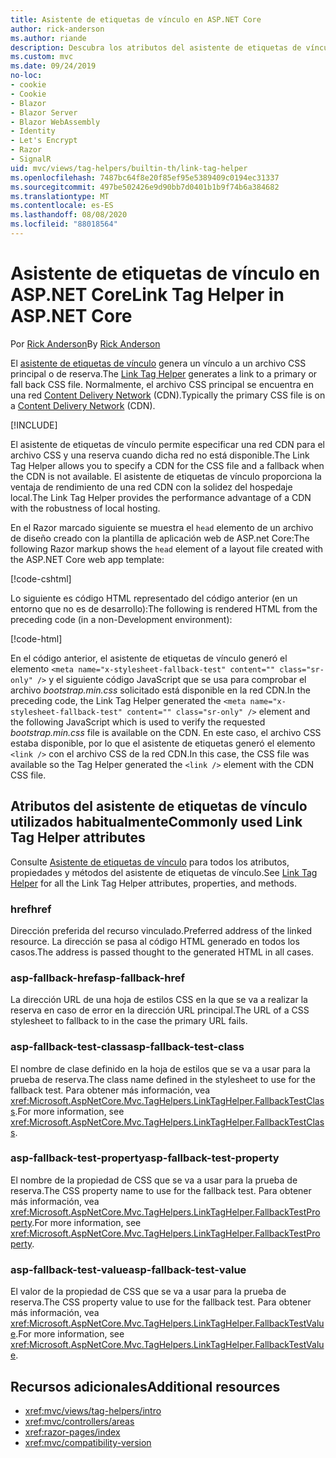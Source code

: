 ```yaml
---
title: Asistente de etiquetas de vínculo en ASP.NET Core
author: rick-anderson
ms.author: riande
description: Descubra los atributos del asistente de etiquetas de vínculo de ASP.NET Core y el papel que desempeña cada atributo al ampliar el comportamiento de la etiqueta de vínculo de código HTML.
ms.custom: mvc
ms.date: 09/24/2019
no-loc:
- cookie
- Cookie
- Blazor
- Blazor Server
- Blazor WebAssembly
- Identity
- Let's Encrypt
- Razor
- SignalR
uid: mvc/views/tag-helpers/builtin-th/link-tag-helper
ms.openlocfilehash: 7487bc64f8e20f85ef95e5389409c0194ec31337
ms.sourcegitcommit: 497be502426e9d90bb7d0401b1b9f74b6a384682
ms.translationtype: MT
ms.contentlocale: es-ES
ms.lasthandoff: 08/08/2020
ms.locfileid: "88018564"
---
```

# <a name="link-tag-helper-in-aspnet-core"></a><span data-ttu-id="103df-103">Asistente de etiquetas de vínculo en ASP.NET Core</span><span class="sxs-lookup"><span data-stu-id="103df-103">Link Tag Helper in ASP.NET Core</span></span>

<span data-ttu-id="103df-104">Por [Rick Anderson](https://twitter.com/RickAndMSFT)</span><span class="sxs-lookup"><span data-stu-id="103df-104">By [Rick Anderson](https://twitter.com/RickAndMSFT)</span></span>

<span data-ttu-id="103df-105">El [asistente de etiquetas de vínculo](xref:Microsoft.AspNetCore.Mvc.TagHelpers.LinkTagHelper) genera un vínculo a un archivo CSS principal o de reserva.</span><span class="sxs-lookup"><span data-stu-id="103df-105">The [Link Tag Helper](xref:Microsoft.AspNetCore.Mvc.TagHelpers.LinkTagHelper) generates a link to a primary or fall back CSS file.</span></span> <span data-ttu-id="103df-106">Normalmente, el archivo CSS principal se encuentra en una red [Content Delivery Network](/office365/enterprise/content-delivery-networks#what-exactly-is-a-cdn) (CDN).</span><span class="sxs-lookup"><span data-stu-id="103df-106">Typically the primary CSS file is on a [Content Delivery Network](/office365/enterprise/content-delivery-networks#what-exactly-is-a-cdn) (CDN).</span></span>

[!INCLUDE[](~/includes/cdn.md)]

<span data-ttu-id="103df-107">El asistente de etiquetas de vínculo permite especificar una red CDN para el archivo CSS y una reserva cuando dicha red no está disponible.</span><span class="sxs-lookup"><span data-stu-id="103df-107">The Link Tag Helper allows you to specify a CDN for the CSS file and a fallback when the CDN is not available.</span></span> <span data-ttu-id="103df-108">El asistente de etiquetas de vínculo proporciona la ventaja de rendimiento de una red CDN con la solidez del hospedaje local.</span><span class="sxs-lookup"><span data-stu-id="103df-108">The Link Tag Helper provides the performance advantage of a CDN with the robustness of local hosting.</span></span>

<span data-ttu-id="103df-109">En el Razor marcado siguiente se muestra el `head` elemento de un archivo de diseño creado con la plantilla de aplicación web de ASP.net Core:</span><span class="sxs-lookup"><span data-stu-id="103df-109">The following Razor markup shows the `head` element of a layout file created with the ASP.NET Core web app template:</span></span>

[!code-cshtml[](link-tag-helper/sample/_Layout.cshtml?name=snippet)]

<span data-ttu-id="103df-110">Lo siguiente es código HTML representado del código anterior (en un entorno que no es de desarrollo):</span><span class="sxs-lookup"><span data-stu-id="103df-110">The following is rendered HTML from the preceding code (in a non-Development environment):</span></span>

[!code-html[](link-tag-helper/sample/HtmlPage1.html)]

<span data-ttu-id="103df-111">En el código anterior, el asistente de etiquetas de vínculo generó el elemento `<meta name="x-stylesheet-fallback-test" content="" class="sr-only" />` y el siguiente código JavaScript que se usa para comprobar el archivo *bootstrap.min.css* solicitado está disponible en la red CDN.</span><span class="sxs-lookup"><span data-stu-id="103df-111">In the preceding code, the Link Tag Helper generated the `<meta name="x-stylesheet-fallback-test" content="" class="sr-only" />` element and the following JavaScript which is used to verify the requested *bootstrap.min.css* file is available on the CDN.</span></span> <span data-ttu-id="103df-112">En este caso, el archivo CSS estaba disponible, por lo que el asistente de etiquetas generó el elemento `<link />` con el archivo CSS de la red CDN.</span><span class="sxs-lookup"><span data-stu-id="103df-112">In this case, the CSS file was available so the Tag Helper generated the `<link />` element with the CDN CSS file.</span></span>

## <a name="commonly-used-link-tag-helper-attributes"></a><span data-ttu-id="103df-113">Atributos del asistente de etiquetas de vínculo utilizados habitualmente</span><span class="sxs-lookup"><span data-stu-id="103df-113">Commonly used Link Tag Helper attributes</span></span>

<span data-ttu-id="103df-114">Consulte [Asistente de etiquetas de vínculo](xref:Microsoft.AspNetCore.Mvc.TagHelpers.LinkTagHelper) para todos los atributos, propiedades y métodos del asistente de etiquetas de vínculo.</span><span class="sxs-lookup"><span data-stu-id="103df-114">See [Link Tag Helper](xref:Microsoft.AspNetCore.Mvc.TagHelpers.LinkTagHelper)  for all the Link Tag Helper attributes, properties, and methods.</span></span>

### <a name="href"></a><span data-ttu-id="103df-115">href</span><span class="sxs-lookup"><span data-stu-id="103df-115">href</span></span>

<span data-ttu-id="103df-116">Dirección preferida del recurso vinculado.</span><span class="sxs-lookup"><span data-stu-id="103df-116">Preferred address of the linked resource.</span></span> <span data-ttu-id="103df-117">La dirección se pasa al código HTML generado en todos los casos.</span><span class="sxs-lookup"><span data-stu-id="103df-117">The address is passed thought to the generated HTML in all cases.</span></span>

### <a name="asp-fallback-href"></a><span data-ttu-id="103df-118">asp-fallback-href</span><span class="sxs-lookup"><span data-stu-id="103df-118">asp-fallback-href</span></span>

<span data-ttu-id="103df-119">La dirección URL de una hoja de estilos CSS en la que se va a realizar la reserva en caso de error en la dirección URL principal.</span><span class="sxs-lookup"><span data-stu-id="103df-119">The URL of a CSS stylesheet to fallback to in the case the primary URL fails.</span></span>

### <a name="asp-fallback-test-class"></a><span data-ttu-id="103df-120">asp-fallback-test-class</span><span class="sxs-lookup"><span data-stu-id="103df-120">asp-fallback-test-class</span></span>

<span data-ttu-id="103df-121">El nombre de clase definido en la hoja de estilos que se va a usar para la prueba de reserva.</span><span class="sxs-lookup"><span data-stu-id="103df-121">The class name defined in the stylesheet to use for the fallback test.</span></span> <span data-ttu-id="103df-122">Para obtener más información, vea <xref:Microsoft.AspNetCore.Mvc.TagHelpers.LinkTagHelper.FallbackTestClass>.</span><span class="sxs-lookup"><span data-stu-id="103df-122">For more information, see <xref:Microsoft.AspNetCore.Mvc.TagHelpers.LinkTagHelper.FallbackTestClass>.</span></span>

### <a name="asp-fallback-test-property"></a><span data-ttu-id="103df-123">asp-fallback-test-property</span><span class="sxs-lookup"><span data-stu-id="103df-123">asp-fallback-test-property</span></span>

<span data-ttu-id="103df-124">El nombre de la propiedad de CSS que se va a usar para la prueba de reserva.</span><span class="sxs-lookup"><span data-stu-id="103df-124">The CSS property name to use for the fallback test.</span></span> <span data-ttu-id="103df-125">Para obtener más información, vea <xref:Microsoft.AspNetCore.Mvc.TagHelpers.LinkTagHelper.FallbackTestProperty>.</span><span class="sxs-lookup"><span data-stu-id="103df-125">For more information, see <xref:Microsoft.AspNetCore.Mvc.TagHelpers.LinkTagHelper.FallbackTestProperty>.</span></span>

### <a name="asp-fallback-test-value"></a><span data-ttu-id="103df-126">asp-fallback-test-value</span><span class="sxs-lookup"><span data-stu-id="103df-126">asp-fallback-test-value</span></span>

<span data-ttu-id="103df-127">El valor de la propiedad de CSS que se va a usar para la prueba de reserva.</span><span class="sxs-lookup"><span data-stu-id="103df-127">The CSS property value to use for the fallback test.</span></span> <span data-ttu-id="103df-128">Para obtener más información, vea <xref:Microsoft.AspNetCore.Mvc.TagHelpers.LinkTagHelper.FallbackTestValue>.</span><span class="sxs-lookup"><span data-stu-id="103df-128">For more information, see <xref:Microsoft.AspNetCore.Mvc.TagHelpers.LinkTagHelper.FallbackTestValue>.</span></span>

## <a name="additional-resources"></a><span data-ttu-id="103df-129">Recursos adicionales</span><span class="sxs-lookup"><span data-stu-id="103df-129">Additional resources</span></span>

* <xref:mvc/views/tag-helpers/intro>
* <xref:mvc/controllers/areas>
* <xref:razor-pages/index>
* <xref:mvc/compatibility-version>
